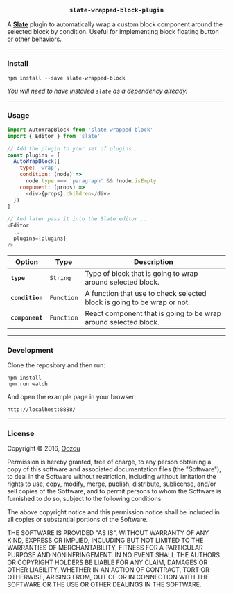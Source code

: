
<h3 align="center"><code>slate-wrapped-block-plugin</code></h3>

A [**Slate**](https://github.com/ianstormtaylor/slate) plugin to automatically wrap a custom block component around the selected block by condition. Useful for implementing block floating button or other behaviors.

---

### Install

```
npm install --save slate-wrapped-block
```

_You will need to have installed `slate` as a dependency already._

---

### Usage

```js
import AutoWrapBlock from 'slate-wrapped-block'
import { Editor } from 'slate'

// Add the plugin to your set of plugins...
const plugins = [
  AutoWrapBlock({
    type: 'wrap',
    condition: (node) =>
      node.type === 'paragraph' && !node.isEmpty
    component: (props) =>
      <div>{props}.children</div>
  })
]

// And later pass it into the Slate editor...
<Editor
  ...
  plugins={plugins}
/>
```

Option | Type | Description
--- | --- | ---
**`type`** | `String` | Type of block that is going to wrap around selected block.
**`condition`** | `Function` | A function that use to check selected block is going to be wrap or not.
**`component`** | `Function` | React component that is going to be wrap around selected block.

---

### Development

Clone the repository and then run:

```
npm install
npm run watch
```

And open the example page in your browser:

```
http://localhost:8888/
```

---

### License

Copyright &copy; 2016, [Oozou](http://oozou.com)

Permission is hereby granted, free of charge, to any person obtaining a copy of this software and associated documentation files (the "Software"), to deal in the Software without restriction, including without limitation the rights to use, copy, modify, merge, publish, distribute, sublicense, and/or sell copies of the Software, and to permit persons to whom the Software is furnished to do so, subject to the following conditions:

The above copyright notice and this permission notice shall be included in all copies or substantial portions of the Software.

THE SOFTWARE IS PROVIDED "AS IS", WITHOUT WARRANTY OF ANY KIND, EXPRESS OR IMPLIED, INCLUDING BUT NOT LIMITED TO THE WARRANTIES OF MERCHANTABILITY, FITNESS FOR A PARTICULAR PURPOSE AND NONINFRINGEMENT. IN NO EVENT SHALL THE AUTHORS OR COPYRIGHT HOLDERS BE LIABLE FOR ANY CLAIM, DAMAGES OR OTHER LIABILITY, WHETHER IN AN ACTION OF CONTRACT, TORT OR OTHERWISE, ARISING FROM, OUT OF OR IN CONNECTION WITH THE SOFTWARE OR THE USE OR OTHER DEALINGS IN THE SOFTWARE.
